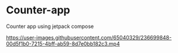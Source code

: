# Counter-app
Counter app using jetpack compose


https://user-images.githubusercontent.com/65040329/236699848-00d5f1b0-7215-4bff-ab59-8d7e0bb182c3.mp4

